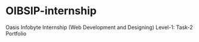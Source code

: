 # OIBSIP-internship
Oasis Infobyte Internship (Web Development and Designing) Level-1: Task-2 Portfolio
